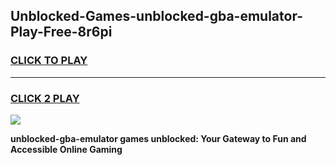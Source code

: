 
## Unblocked-Games-unblocked-gba-emulator-Play-Free-8r6pi
<h3>
<a href="https://premium76.site?title=unblocked-gba-emulator&ref=23A">CLICK TO PLAY</a></h3>
<hr>

<h3>
<a href="https://premium76.site?title=unblocked-gba-emulator&ref=23A">CLICK 2 PLAY</a>
  
</h3>

<a href="https://premium76.site?title=unblocked-gba-emulator&ref=23A"><img src="https://clearcache.store/games.png"></a>


**unblocked-gba-emulator games unblocked: Your Gateway to Fun and Accessible Online Gaming**
